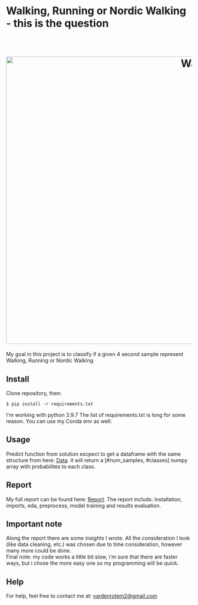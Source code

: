 # Walking, Running or Nordic Walking - this is the question
<h1 align="center">
  <br>
  <img src="https://cdn2.vectorstock.com/i/1000x1000/53/36/nordic-walking-and-jogging-vector-925336.jpg" alt="Walk" width="1000" height="780">
</h1>
My goal in this project is to classify if a given 4 second sample represent Walking, Running or Nordic Walking

## Install
Clone repository, then:
```
$ pip install -r requirements.txt
```
I'm working with python 3.9.7
The list of requirements.txt is long for some reason. You can use my Conda env as well:

## Usage
Predict function from solution excpect to get a dataframe with the same structure from here: [Data](https://drive.google.com/file/d/1rvLrLS0W4LqBtbJgMtyfFsSEEeEEEoDa/view). it will return a [#num_samples, #classes] numpy array with probabilites to each class.

## Report
My full report can be found here: [Report](https://colab.research.google.com/drive/1PqlzmYjh5yLe6AExqtwQBd1vPus9SbJP?usp=sharing). The report includs: installation, imports, eda, preprocess, model training and results evaluation.

## Important note
Along the report there are some insights I wrote. All the consideration I took (like data cleaning, etc.) was chosen due to time consideration, however many more could be done. </br>
Final note: my code works a little bit slow, i'm sure that there are faster ways, but i chose the more easy one so my programming will be quick.

## Help
For help, feel free to contact me at: yardenrotem2@gmail.com

